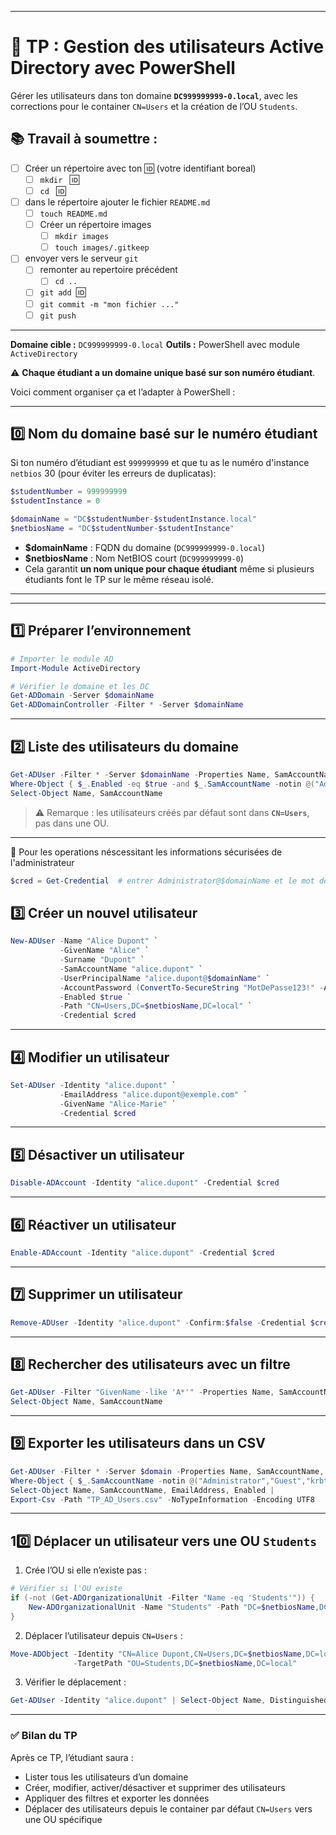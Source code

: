 
---

# :rocket: **TP : Gestion des utilisateurs Active Directory avec PowerShell**

Gérer les utilisateurs dans ton domaine **`DC999999999-0.local`**, avec les corrections pour le container `CN=Users` et la création de l’OU `Students`.

## :books: Travail à soumettre :

- [ ] Créer un répertoire avec ton  :id: (votre identifiant boreal)
  - [ ] `mkdir ` :id:
  - [ ] `cd ` :id:
- [ ] dans le répertoire ajouter le fichier `README.md`
  - [ ] `touch README.md`
  - [ ] Créer un répertoire images
    - [ ] `mkdir images`
    - [ ] `touch images/.gitkeep`
- [ ] envoyer vers le serveur `git`
  - [ ] remonter au repertoire précédent
    - [ ] `cd ..`
  - [ ] `git add `:id:
  - [ ] `git commit -m "mon fichier ..."`
  - [ ] `git push`

---

**Domaine cible :** `DC999999999-0.local`
**Outils :** PowerShell avec module `ActiveDirectory`

:warning: **Chaque étudiant a un domaine unique basé sur son numéro étudiant**.

Voici comment organiser ça et l’adapter à PowerShell :

---

## **0️⃣ Nom du domaine basé  sur le numéro étudiant**

Si ton numéro d’étudiant est `999999999` et que tu as le numéro d'instance `netbios` 30 (pour éviter les erreurs de duplicatas):

```powershell
$studentNumber = 999999999
$studentInstance = 0

$domainName = "DC$studentNumber-$studentInstance.local"
$netbiosName = "DC$studentNumber-$studentInstance"
```

* **$domainName** : FQDN du domaine (`DC999999999-0.local`)
* **$netbiosName** : Nom NetBIOS court (`DC999999999-0`)
* Cela garantit **un nom unique pour chaque étudiant** même si plusieurs étudiants font le TP sur le même réseau isolé.

---

---

## **1️⃣ Préparer l’environnement**

```powershell
# Importer le module AD
Import-Module ActiveDirectory

# Vérifier le domaine et les DC
Get-ADDomain -Server $domainName
Get-ADDomainController -Filter * -Server $domainName
```

---

## **2️⃣ Liste des utilisateurs du domaine**

```powershell
Get-ADUser -Filter * -Server $domainName -Properties Name, SamAccountName, Enabled |
Where-Object { $_.Enabled -eq $true -and $_.SamAccountName -notin @("Administrator","Guest","krbtgt") } |
Select-Object Name, SamAccountName
```

> ⚠️ Remarque : les utilisateurs créés par défaut sont dans **`CN=Users`**, pas dans une OU.

---

:key: Pour les operations néscessitant les informations sécurisées de l'administrateur

```powershell
$cred = Get-Credential  # entrer Administrator@$domainName et le mot de passe
```

## **3️⃣ Créer un nouvel utilisateur**

```powershell
New-ADUser -Name "Alice Dupont" `
           -GivenName "Alice" `
           -Surname "Dupont" `
           -SamAccountName "alice.dupont" `
           -UserPrincipalName "alice.dupont@$domainName" `
           -AccountPassword (ConvertTo-SecureString "MotDePasse123!" -AsPlainText -Force) `
           -Enabled $true `
           -Path "CN=Users,DC=$netbiosName,DC=local" `
           -Credential $cred
```

---

## **4️⃣ Modifier un utilisateur**

```powershell
Set-ADUser -Identity "alice.dupont" `
           -EmailAddress "alice.dupont@exemple.com" `
           -GivenName "Alice-Marie" `
           -Credential $cred
```

---

## **5️⃣ Désactiver un utilisateur**

```powershell
Disable-ADAccount -Identity "alice.dupont" -Credential $cred
```

---

## **6️⃣ Réactiver un utilisateur**

```powershell
Enable-ADAccount -Identity "alice.dupont" -Credential $cred
```

---

## **7️⃣ Supprimer un utilisateur**

```powershell
Remove-ADUser -Identity "alice.dupont" -Confirm:$false -Credential $cred
```

---

## **8️⃣ Rechercher des utilisateurs avec un filtre**

```powershell
Get-ADUser -Filter "GivenName -like 'A*'" -Properties Name, SamAccountName |
Select-Object Name, SamAccountName
```

---

## **9️⃣ Exporter les utilisateurs dans un CSV**

```powershell
Get-ADUser -Filter * -Server $domain -Properties Name, SamAccountName, EmailAddress, Enabled |
Where-Object { $_.SamAccountName -notin @("Administrator","Guest","krbtgt") } |
Select-Object Name, SamAccountName, EmailAddress, Enabled |
Export-Csv -Path "TP_AD_Users.csv" -NoTypeInformation -Encoding UTF8
```

---

## **10️⃣ Déplacer un utilisateur vers une OU `Students`**

1. Crée l’OU si elle n’existe pas :

```powershell
# Vérifier si l'OU existe
if (-not (Get-ADOrganizationalUnit -Filter "Name -eq 'Students'")) {
    New-ADOrganizationalUnit -Name "Students" -Path "DC=$netbiosName,DC=local"
}
```

2. Déplacer l’utilisateur depuis `CN=Users` :

```powershell
Move-ADObject -Identity "CN=Alice Dupont,CN=Users,DC=$netbiosName,DC=local" `
              -TargetPath "OU=Students,DC=$netbiosName,DC=local"
```

3. Vérifier le déplacement :

```powershell
Get-ADUser -Identity "alice.dupont" | Select-Object Name, DistinguishedName
```

---

### ✅ **Bilan du TP**

Après ce TP, l’étudiant saura :

* Lister tous les utilisateurs d’un domaine
* Créer, modifier, activer/désactiver et supprimer des utilisateurs
* Appliquer des filtres et exporter les données
* Déplacer des utilisateurs depuis le container par défaut `CN=Users` vers une OU spécifique

